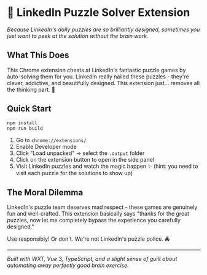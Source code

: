 # 🧩 LinkedIn Puzzle Solver Extension

*Because LinkedIn's daily puzzles are so brilliantly designed, sometimes you just want to peek at the solution without the brain work.*

## What This Does

This Chrome extension cheats at LinkedIn's fantastic puzzle games by auto-solving them for you. LinkedIn really nailed these puzzles - they're clever, addictive, and beautifully designed. This extension just... removes all the thinking part. 🤖

## Quick Start

```bash
npm install
npm run build
```

1. Go to `chrome://extensions/`
2. Enable Developer mode
3. Click "Load unpacked" → select the `.output` folder
4. Click on the extension button to open in the side panel
5. Visit LinkedIn puzzles and watch the magic happen ✨ (hint: you need to visit each puzzle for the solutions to show up)

## The Moral Dilemma

LinkedIn's puzzle team deserves mad respect - these games are genuinely fun and well-crafted. This extension basically says "thanks for the great puzzles, now let me completely bypass the experience you carefully designed."

Use responsibly! Or don't. We're not LinkedIn's puzzle police. 🚔

---

*Built with WXT, Vue 3, TypeScript, and a slight sense of guilt about automating away perfectly good brain exercise.*
